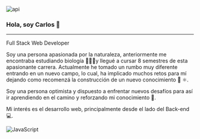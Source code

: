 ![api](https://i.pinimg.com/originals/c9/9e/35/c99e353f761d318322c853c03ebcf21b.gif)

### Hola, soy Carlos 👋
_____________________________________________________________________________________
Full Stack Web Developer

Soy una persona apasionada por la naturaleza, anteriormente me encontraba estudiando biología 🌅🐠🐙y llegué a cursar 8 semestres de esta apasionante carrera.
Actualmente he tomado un rumbo muy diferente entrando en un nuevo campo, lo cual, ha implicado muchos retos para mí dejando como recomenzá la construcción de un nuevo conocimiento 📖 ⚛️. 

Soy una persona optimista y dispuesto a enfrentar nuevos desafíos para así ir aprendiendo en el camino y reforzando mi conocimiento 🧠.

Mi interés es el desarrollo web, principalmente desde el lado del Back-end 💻.


![JavaScript](https://media0.giphy.com/media/26tn33aiTi1jkl6H6/giphy.gif)

